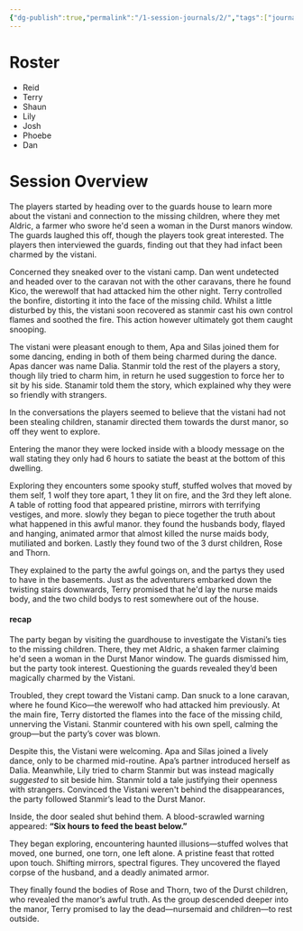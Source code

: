 ```yaml
---
{"dg-publish":true,"permalink":"/1-session-journals/2/","tags":["journal"]}
---
```





# Roster 
- Reid 
- Terry
- Shaun 
- Lily 
- Josh 
- Phoebe 
- Dan  

# Session Overview
The players started by heading over to the guards house to learn more about the vistani and connection to the missing children, where they met Aldric, a farmer who swore he'd seen a woman in the Durst manors window. The guards laughed this off, though the players took great interested. The players then interviewed the guards, finding out that they had infact been charmed by the vistani. 

Concerned they sneaked over to the vistani camp. Dan went undetected and headed over to the caravan not with the other caravans, there he found Kico, the werewolf that had attacked him the other night. Terry controlled the bonfire, distorting it into the face of the missing child. Whilst a little disturbed by this, the vistani soon recovered as stanmir cast his own control flames and soothed the fire. This action however ultimately got them caught snooping.

The vistani were pleasant enough to them, Apa and Silas joined them for some dancing, ending in both of them being charmed during the dance. Apas dancer was name Dalia. Stanmir told the rest of the players a story, though lily tried to charm him, in return he used suggestion to force her to sit by his side. Stanamir told them the story, which explained why they were so friendly with strangers. 

In the conversations the players seemed to believe that the vistani had not been stealing children, stanamir directed them towards the durst manor, so off they went to explore. 

Entering the manor they were locked inside with a bloody message on the wall stating they only had 6 hours to satiate the beast at the bottom of this dwelling. 

Exploring they encounters some spooky stuff, stuffed wolves that moved by them self, 1 wolf they tore apart, 1 they lit on fire, and the 3rd they left alone. A table of rotting food that appeared pristine, mirrors with terrifying vestiges, and more. slowly they began to piece together the truth about what happened in this awful manor. they found the husbands body, flayed and hanging, animated armor that almost killed  the nurse maids body, mutiliated and borken. Lastly they found two of the 3 durst children, Rose and Thorn. 

They explained to the party the awful goings on, and the partys they used to have in the basements. Just as the adventurers embarked down the twisting stairs downwards, Terry promised that he'd lay the nurse maids body, and the two child bodys to rest somewhere out of the house.


#### recap 
The party began by visiting the guardhouse to investigate the Vistani’s ties to the missing children. There, they met Aldric, a shaken farmer claiming he'd seen a woman in the Durst Manor window. The guards dismissed him, but the party took interest. Questioning the guards revealed they’d been magically charmed by the Vistani.

Troubled, they crept toward the Vistani camp. Dan snuck to a lone caravan, where he found Kico—the werewolf who had attacked him previously. At the main fire, Terry distorted the flames into the face of the missing child, unnerving the Vistani. Stanmir countered with his own spell, calming the group—but the party’s cover was blown.

Despite this, the Vistani were welcoming. Apa and Silas joined a lively dance, only to be charmed mid-routine. Apa’s partner introduced herself as Dalia. Meanwhile, Lily tried to charm Stanmir but was instead magically _suggested_ to sit beside him. Stanmir told a tale justifying their openness with strangers. Convinced the Vistani weren't behind the disappearances, the party followed Stanmir’s lead to the Durst Manor.

Inside, the door sealed shut behind them. A blood-scrawled warning appeared: **“Six hours to feed the beast below.”**

They began exploring, encountering haunted illusions—stuffed wolves that moved, one burned, one torn, one left alone. A pristine feast that rotted upon touch. Shifting mirrors, spectral figures. They uncovered the flayed corpse of the husband, and a deadly animated armor.

They finally found the bodies of Rose and Thorn, two of the Durst children, who revealed the manor’s awful truth. As the group descended deeper into the manor, Terry promised to lay the dead—nursemaid and children—to rest outside.